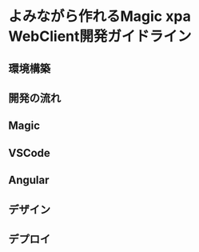 # よみながら作れるMagic xpa WebClient開発ガイドライン

## 環境構築

## 開発の流れ

## Magic

## VSCode

## Angular

## デザイン

## デプロイ
